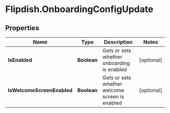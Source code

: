 # Flipdish.OnboardingConfigUpdate

## Properties
Name | Type | Description | Notes
------------ | ------------- | ------------- | -------------
**IsEnabled** | **Boolean** | Gets or sets whether onboarding is enabled | [optional] 
**IsWelcomeScreenEnabled** | **Boolean** | Gets or sets whether welcome screen is enabled | [optional] 


